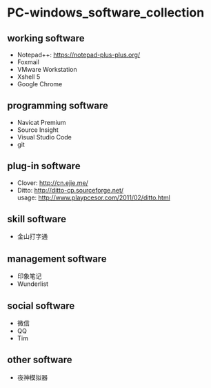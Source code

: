 # PC-windows_software_collection

## working software
- Notepad++: https://notepad-plus-plus.org/
- Foxmail
- VMware Workstation
- Xshell 5
- Google Chrome

## programming software
- Navicat Premium
- Source Insight
- Visual Studio Code
- git

## plug-in software
- Clover: http://cn.ejie.me/ 
- Ditto: http://ditto-cp.sourceforge.net/  
usage: http://www.playpcesor.com/2011/02/ditto.html

## skill software
- 金山打字通

## management software
- 印象笔记
- Wunderlist

## social software
- 微信
- QQ
- Tim

## other software
- 夜神模拟器
